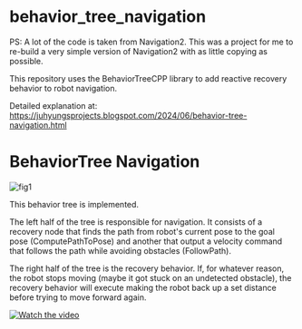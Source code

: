 # behavior_tree_navigation
PS: A lot of the code is taken from Navigation2. This was a project for me to re-build a very simple version of Navigation2 with as little copying as possible.

This repository uses the BehaviorTreeCPP library to add reactive recovery behavior to robot navigation.

Detailed explanation at: https://juhyungsprojects.blogspot.com/2024/06/behavior-tree-navigation.html

# BehaviorTree Navigation
![fig1](https://github.com/Juhyung-L/behavior_tree_navigation/assets/102873080/ff78b729-25f7-4f44-89ad-880f3be13d73)

This behavior tree is implemented. 

The left half of the tree is responsible for navigation. It consists of a recovery node that finds the path from robot's current pose to the goal pose (ComputePathToPose) and another that output a velocity command that follows the path while avoiding obstacles (FollowPath).

The right half of the tree is the recovery behavior. If, for whatever reason, the robot stops moving (maybe it got stuck on an undetected obstacle), the recovery behavior will execute making the robot back up a set distance before trying to move forward again.

[![Watch the video](https://img.youtube.com/vi/qKYPtDzhmn0/maxresdefault.jpg)](https://www.youtube.com/watch?v=qKYPtDzhmn0)

